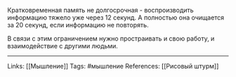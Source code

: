 Кратковременная память не долгосрочная - воспроизводить информацию тяжело уже через 12 секунд. А полностью она очищается за 20 секунд, если информацию не повторять. 

В связи с этим ограничением нужно простраивать и свою работу, и взаимодействие с другими людьми. 
___
Links: [[Мышление]]
Tags: #мышление 
References: [[Рисовый штурм]]